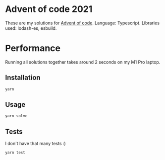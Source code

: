 # Advent of code 2021

These are my solutions for [Advent of code](https://adventofcode.com/2021). Language: Typescript. Libraries used: lodash-es, esbuild.

# Performance

Running all solutions together takes around 2 seconds on my M1 Pro laptop.

## Installation


```bash
yarn
```

## Usage


```bash
yarn solve
```


## Tests

I don't have that many tests :) 


```bash
yarn test
```
